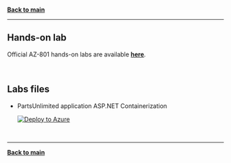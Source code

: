 <a id="top" />

<br/>


**[Back to main](./README.md)**

---

## Hands-on lab

Official AZ-801 hands-on labs are available **[here](https://microsoftlearning.github.io/AZ-801-Configuring-Windows-Server-Hybrid-Advanced-Services/)**.

<br/>

## Labs files


* PartsUnlimited application ASP.NET Containerization

    [![Deploy to Azure](https://aka.ms/deploytoazurebutton)](https://portal.azure.com/#create/Microsoft.Template/uri/https%3A%2F%2Fraw.githubusercontent.com%2Frramoscabral%2FAZ-801---Training---Configuring-Windows-Server-Hybrid-Advanced-Services%2Fmain%2Flabs%2Faspnet_containerization%2Ftemplate.json)




<br/>

---

**[Back to main](./README.md)**
